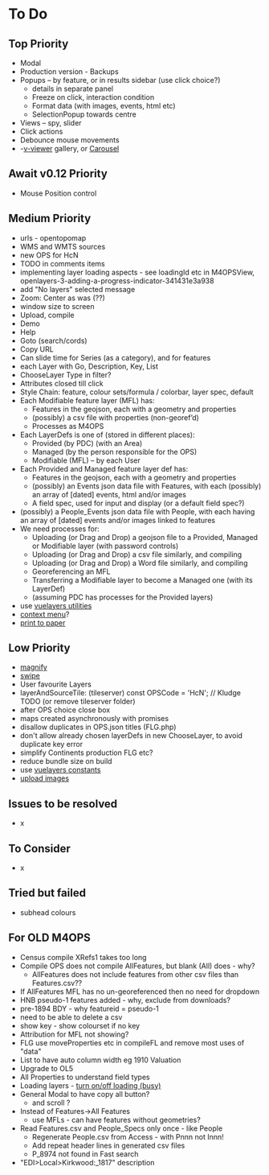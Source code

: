 # To Do

## Top Priority

- Modal
- Production version - Backups
- Popups – by feature, or in results sidebar (use click choice?)
  - details in separate panel
  - Freeze on click, interaction condition
  - Format data (with images, events, html etc)
  - SelectionPopup towards centre
- Views – spy, slider
- Click actions
- Debounce mouse movements
- -[v-viewer](http://mirari.cc/v-viewer/) gallery, or [Carousel](https://github.com/vuejs/awesome-vue#carousel)

## Await v0.12 Priority

- Mouse Position control

## Medium Priority

- urls - opentopomap
- WMS and WMTS sources
- new OPS for HcN
- TODO in comments items
- implementing layer loading aspects - see loadingId etc in M4OPSView, openlayers-3-adding-a-progress-indicator-341431e3a938
- add "No layers" selected message
- Zoom: Center as was (??)
- window size to screen
- Upload, compile
- Demo
- Help
- Goto (search/cords)
- Copy URL
- Can slide time for Series (as a category), and for features
- each Layer with Go, Description, Key, List
- ChooseLayer Type in filter?
- Attributes closed till click
- Style Chain: feature, colour sets/formula / colorbar, layer spec, default
- Each Modifiable feature layer (MFL) has:
  - Features in the geojson, each with a geometry and properties
  - (possibly) a csv file with properties (non-georef’d)
  - Processes as M4OPS
- Each LayerDefs is one of (stored in different places):
  - Provided (by PDC) (with an Area)
  - Managed (by the person responsible for the OPS)
  - Modifiable (MFL) – by each User
- Each Provided and Managed feature layer def has:
  - Features in the geojson, each with a geometry and properties
  - (possibly) an Events json data file with Features, with each (possibly) an array of [dated] events, html and/or  images
  - A field spec, used for input and display (or a default field spec?)
- (possibly) a People_Events json data file with People, with each having an array of [dated] events and/or  images linked to features
- We need processes for:
  - Uploading (or Drag and Drop) a geojson file to a Provided, Managed or Modifiable layer (with password controls)
  - Uploading (or Drag and Drop) a csv file similarly, and compiling
  - Uploading (or Drag and Drop) a Word file similarly, and compiling
  - Georeferencing an MFL
  - Transferring a Modifiable layer to become a Managed one (with its LayerDef)
  - (assuming PDC has processes for the Provided layers)
- use [vuelayers utilities](https://github.com/ghettovoice/vuelayers/tree/master/src/util)
- [context menu](https://github.com/vuejs/awesome-vue#context-menu)?
- [print to paper](https://github.com/mycure-inc/vue-html-to-paper)

## Low Priority

- [magnify](https://openlayers.org/en/latest/examples/magnify.html)
- [swipe](https://openlayers.org/en/latest/examples/layer-swipe.html)
- User favourite Layers
- layerAndSourceTile: (tileserver) const OPSCode = 'HcN'; // Kludge TODO (or remove tileserver folder)
- after OPS choice close box
- maps created asynchronously with promises
- disallow duplicates in OPS.json titles (FLG.php)
- don't allow already chosen layerDefs in new ChooseLayer, to avoid duplicate key error
- simplify Continents production FLG etc?
- reduce bundle size on build
- use [vuelayers constants](https://github.com/ghettovoice/vuelayers/blob/master/src/ol-ext/consts.js)
- [upload images](https://levelup.gitconnected.com/how-to-preview-images-before-uploading-them-in-vue-4964803adb64)

## Issues to be resolved

- x

## To Consider

- x

## Tried but failed

- subhead colours

## For OLD M4OPS

- Census compile XRefs1 takes too long
- Compile OPS does not compile AllFeatures, but blank (All) does - why?
  - AllFeatures does not include features from other csv files than Features.csv??
- If AllFeatures MFL has no un-georeferenced then no need for dropdown
- HNB pseudo-1 features added - why, exclude from downloads?
- pre-1894 BDY  - why featureid = pseudo-1
- need to be able to delete a csv
- show key - show colourset if no key
- Attribution for MFL not showing?
- FLG use moveProperties etc in compileFL and remove most uses of "data"
- List to have auto column width eg 1910 Valuation
- Upgrade to OL5
- All Properties to understand field types
- Loading layers - [turn on/off loading (busy)](https://gis.stackexchange.com/questions/123149/using-layer-loadstart-loadend-events-in-openlayers-3)
- General Modal to have copy all button?
  - and scroll ?
- Instead of Features->All Features
  - use MFLs - can have features without geometries?
- Read Features.csv and People_Specs only once - like People
  - Regenerate People.csv from Access - with Pnnn not Innn!
  - Add repeat header lines in generated csv files
  - P_8974 not found in Fast search
- "EDI>Local>Kirkwood:_1817" description